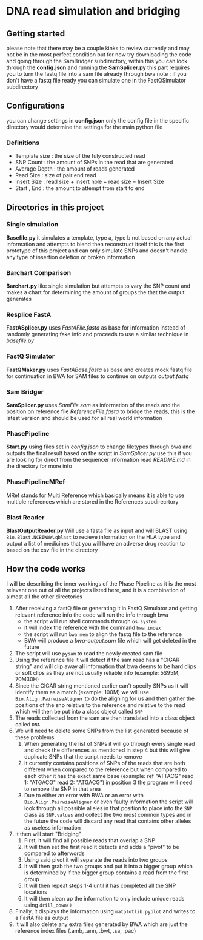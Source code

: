 # DNA read simulation and bridging

## Getting started
please note that there may be a couple kinks to review currently and may not be in the most perfect condition but for now try downloading the code and going through the SamBridger subdirectory, within this you can look through the **config.json** and running the **SamSplicer.py** this part requires you to turn the fastq file into a sam file already through bwa note : if you don't have a fastq file ready you can simulate one in the FastQSimulator subdirectory 



## Configurations
you can change settings in **config.json** only the config file in the specific directory would determine the settings for the main python file 
### Definitions
* Template size : the size of the fuly constructed read
* SNP Count : the amount of SNPs in the read that are generated
* Average Depth : the amount of reads generated
* Read Size : size of pair end read
* Insert Size : read size + insert hole + read size = Insert Size
* Start , End : the amount to attempt from start to end

## Directories in this project

### Single simulation
**Basefile.py** it simulates a template, type a, type b not based on any actual information and attempts to blend then reconstruct itself this is the first prototype of this project and can only simulate SNPs and doesn't handle any type of insertion deletion or broken information

### Barchart Comparison
**Barchart.py** like single simulation but attempts to vary the SNP count and makes a chart for determining the amount of groups the that the output generates

### Resplice FastA
**FastASplicer.py** uses *FastAFile.fasta* as base for information instead of randomly generating fake info and proceeds to use a similar technique in *basefile.py*

### FastQ Simulator
**FastQMaker.py** uses *FastABase.fasta* as base and creates mock fastq file for continuation in BWA for SAM files to continue on outputs *output.fastq* 

### Sam Bridger
**SamSplicer.py** uses *SamFile.sam* as information of the reads and the position on reference file *ReferenceFile.fasta* to bridge the reads, this is the latest version and should be used for all real world information

### PhasePipeline 
**Start.py** using files set in *config.json* to change filetypes through bwa and outputs the final result based on the script in *SamSplicer.py* use this if you are looking for direct from the sequencer information read *README.md* in the directory for more info 

### PhasePipelineMRef 
MRef stands for Multi Reference which basically means it is able to use multiple references which are stored in the References subdirecrtory

### Blast Reader
**BlastOutputReader.py** Will use a fasta file as input and will BLAST using `Bio.Blast.NCBIWWW.qblast` to recieve information on the HLA type and output a list of medicines that you will have an adverse drug reaction to based on the csv file in the directory


## How the code works
I will be describing the inner workings of the Phase Pipeline as it is the most relevant one out of all the projects listed here, and it is a combination of almost all the other directories
1. After receiving a fastQ file or generating it in FastQ Simulator and getting relevant reference info the code will run the info through bwa 
   * the script will run shell commands through `os.system`
   * it will index the reference with the command `bwa index` 
   * the script will run `bwa mem` to align the fastq file to the reference
   * BWA will produce a *bwa-output.sam* file which will get deleted in the future
2. The script will use `pysam` to read the newly created sam file
3. Using the reference file it will detect if the sam read has a "CIGAR string" and will clip away all information that bwa deems to be hard clips or soft clips as they are not usually reliable info (example: 5S95M, 70M30H)
4. Since the CIGAR string mentioned earlier can't specify SNPs as it will identify them as a match (example: 100M) we will use `Bio.Align.PairwiseAligner` to do the aligning for us and then gather the positions of the snp relative to the reference and relative to the read which will then be put into a class object called `SNP`
5. The reads collected from the sam are then translated into a class object called `DNA`
6. We will need to delete some SNPs from the list generated because of these problems
   1. When generating the list of SNPs it will go through every single read and check the differences as mentioned in step 4 but this will give duplicate SNPs that the script needs to remove
   2. It currently contains positions of SNPs of the reads that are both different when compared to the reference but when compared to each other it has the exact same base (example: ref "ATTACG" read 1: "ATGACG" read 2: "ATGACG") in position 3 the program will need to remove the SNP in that area
   3. Due to either an error with BWA or an error with `Bio.Align.PairwiseAligner` or even faulty information the script will look through all possible alleles in that position to place into the `SNP` class as `SNP.values` and collect the two most common types and in the future the code will discard any read that contains other alleles as useless information
7. It then will start "Bridging"
   1. First, it will find all possible reads that overlap a SNP
   2. It will then set the first read it detects and adds a "pivot" to be compared to afterwords 
   3. Using said pivot it will separate the reads into two groups
   4. It will then grab the two groups and put it into a bigger group which is determined by if the bigger group contains a read from the first group
   5. It will then repeat steps 1-4 until it has completed all the SNP locations 
   6. It will then clean up the information to only include unique reads using `drill_down()`
8. Finally, it displays the information using `matplotlib.pyplot` and writes to a FastA file as output
9. It will also delete any extra files generated by BWA which are just the reference index files (.amb, .ann, .bwt, .sa, .pac) 
